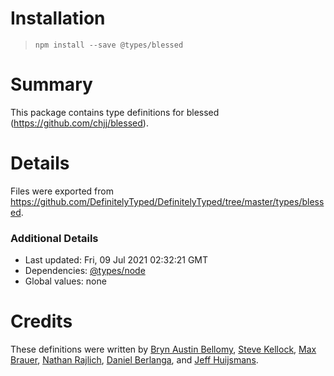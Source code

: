 # Installation
> `npm install --save @types/blessed`

# Summary
This package contains type definitions for blessed (https://github.com/chjj/blessed).

# Details
Files were exported from https://github.com/DefinitelyTyped/DefinitelyTyped/tree/master/types/blessed.

### Additional Details
 * Last updated: Fri, 09 Jul 2021 02:32:21 GMT
 * Dependencies: [@types/node](https://npmjs.com/package/@types/node)
 * Global values: none

# Credits
These definitions were written by [Bryn Austin Bellomy](https://github.com/brynbellomy), [Steve Kellock](https://github.com/skellock), [Max Brauer](https://github.com/mamachanko), [Nathan Rajlich](https://github.com/TooTallNate), [Daniel Berlanga](https://github.com/danikaze), and [Jeff Huijsmans](https://github.com/jeffhuys).
